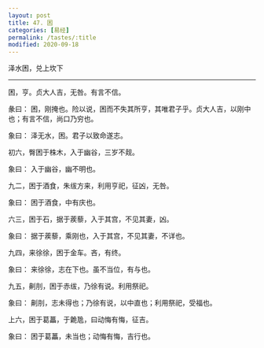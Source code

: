 ```yaml
---
layout: post
title: 47. 困
categories: [易经]
permalink: /tastes/:title
modified: 2020-09-18
---
```


泽水困，兑上坎下

---

困，亨。贞大人吉，无咎。有言不信。

彖曰： 困，刚掩也。险以说，困而不失其所亨，其唯君子乎。贞大人吉，以刚中也；有言不信，尚口乃穷也。

象曰： 泽无水，困。君子以致命遂志。

初六，臀困于株木，入于幽谷，三岁不觌。

象曰： 入于幽谷，幽不明也。

九二，困于酒食，朱绂方来，利用亨祀，征凶，无咎。

象曰： 困于酒食，中有庆也。

六三，困于石，据于蒺藜，入于其宫，不见其妻，凶。

象曰： 据于蒺藜，乘刚也，入于其宫，不见其妻，不详也。

九四，来徐徐，困于金车。吝，有终。

象曰： 来徐徐，志在下也。虽不当位，有与也。

九五，劓刖，困于赤绂，乃徐有说。利用祭祀。

象曰： 劓刖，志未得也；乃徐有说，以中直也；利用祭祀，受福也。

上六，困于葛藟，于臲卼，曰动悔有悔，征吉。

象曰： 困于葛藟，未当也；动悔有悔，吉行也。
